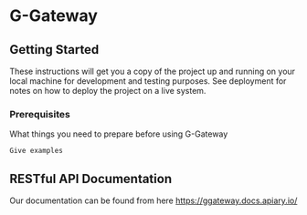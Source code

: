 # G-Gateway

## Getting Started

These instructions will get you a copy of the project up and running on your local machine for development and testing purposes. See deployment for notes on how to deploy the project on a live system.

### Prerequisites

What things you need to prepare before using G-Gateway

```
Give examples
```
## RESTful API Documentation

Our documentation can be found from here
https://ggateway.docs.apiary.io/
